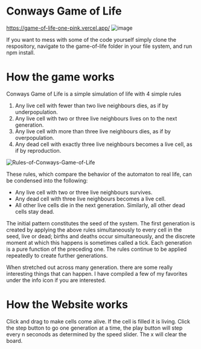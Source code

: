 # Conways Game of Life

https://game-of-life-one-pink.vercel.app/
![image](https://user-images.githubusercontent.com/67919804/174201939-065ac312-2feb-4b95-bf8c-13d90c893e18.png)

If you want to mess with some of the code yourself simply clone the respository, navigate to the game-of-life folder in your file system, and run
npm install.

# How the game works

Conways Game of Life is a simple simulation of life with 4 simple rules

1. Any live cell with fewer than two live neighbours dies, as if by underpopulation.
2. Any live cell with two or three live neighbours lives on to the next generation.
3. Any live cell with more than three live neighbours dies, as if by overpopulation.
4. Any dead cell with exactly three live neighbours becomes a live cell, as if by reproduction.

![Rules-of-Conways-Game-of-Life](https://user-images.githubusercontent.com/67919804/173730676-220348de-e635-410d-8bd9-1eb3cbdbbf96.png)

These rules, which compare the behavior of the automaton to real life, can be condensed into the following:

- Any live cell with two or three live neighbours survives.
- Any dead cell with three live neighbours becomes a live cell.
- All other live cells die in the next generation. Similarly, all other dead cells stay dead.

The initial pattern constitutes the seed of the system. The first generation is created by applying the above rules
simultaneously to every cell in the seed, live or dead; births and deaths occur simultaneously, and the discrete moment
at which this happens is sometimes called a tick. Each generation is a pure function of the preceding one. The
rules continue to be applied repeatedly to create further generations.

When stretched out across many generation. there are some really interesting things that can happen. I have compiled a few of my
favorites under the info icon if you are interested.

# How the Website works

Click and drag to make cells come alive. If the cell is filled it is living. Click the step button to go one generation at a time, the play button
will step every n seconods as determined by the speed slider. The x will clear the board.
